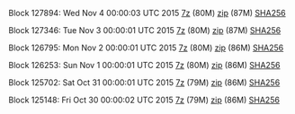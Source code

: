 Block 127894: Wed Nov  4 00:00:03 UTC 2015 [7z](https://transfer.sh/zLNX7/bootstrap.dat.20151104.7z) (80M) [zip](https://transfer.sh/5yaRa/bootstrap.dat.20151104.zip) (87M) [SHA256](https://transfer.sh/JB389/sha256.txt)

Block 127346: Tue Nov  3 00:00:01 UTC 2015 [7z](https://transfer.sh/13DDJT/bootstrap.dat.20151103.7z) (80M) [zip](https://transfer.sh/HcA1n/bootstrap.dat.20151103.zip) (87M) [SHA256](https://transfer.sh/11GY4R/sha256.txt)

Block 126795: Mon Nov  2 00:00:01 UTC 2015 [7z](https://transfer.sh/1gN7OK/bootstrap.dat.20151102.7z) (80M) [zip](https://transfer.sh/oxpnK/bootstrap.dat.20151102.zip) (86M) [SHA256](https://transfer.sh/FHbFB/sha256.txt)

Block 126253: Sun Nov  1 00:00:01 UTC 2015 [7z](https://transfer.sh/JqqMR/bootstrap.dat.20151101.7z) (80M) [zip](https://transfer.sh/xokrQ/bootstrap.dat.20151101.zip) (86M) [SHA256](https://transfer.sh/1cIiOH/sha256.txt)

Block 125702: Sat Oct 31 00:00:01 UTC 2015 [7z](https://transfer.sh/19kxZy/bootstrap.dat.20151031.7z) (79M) [zip](https://transfer.sh/4RwNj/bootstrap.dat.20151031.zip) (86M) [SHA256](https://transfer.sh/1aCr3o/sha256.txt)

Block 125148: Fri Oct 30 00:00:02 UTC 2015 [7z](https://transfer.sh/pX9B7/bootstrap.dat.20151030.7z) (79M) [zip](https://transfer.sh/f6Xud/bootstrap.dat.20151030.zip) (86M) [SHA256](https://transfer.sh/YhOgP/sha256.txt)

